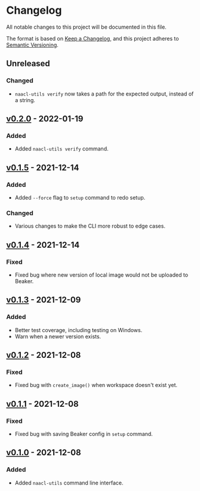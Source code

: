 # Changelog

All notable changes to this project will be documented in this file.

The format is based on [Keep a Changelog](https://keepachangelog.com/en/1.0.0/),
and this project adheres to [Semantic Versioning](https://semver.org/spec/v2.0.0.html).

## Unreleased

### Changed

- `naacl-utils verify` now takes a path for the expected output, instead of a string.

## [v0.2.0](https://github.com/naacl2022-reproducibility-track/naacl-utils/releases/tag/v0.2.0) - 2022-01-19

### Added

- Added `naacl-utils verify` command.

## [v0.1.5](https://github.com/naacl2022-reproducibility-track/naacl-utils/releases/tag/v0.1.5) - 2021-12-14

### Added

- Added `--force` flag to `setup` command to redo setup.

### Changed

- Various changes to make the CLI more robust to edge cases.

## [v0.1.4](https://github.com/naacl2022-reproducibility-track/naacl-utils/releases/tag/v0.1.4) - 2021-12-14

### Fixed

- Fixed bug where new version of local image would not be uploaded to Beaker.

## [v0.1.3](https://github.com/naacl2022-reproducibility-track/naacl-utils/releases/tag/v0.1.3) - 2021-12-09

### Added

- Better test coverage, including testing on Windows.
- Warn when a newer version exists.

## [v0.1.2](https://github.com/naacl2022-reproducibility-track/naacl-utils/releases/tag/v0.1.2) - 2021-12-08

### Fixed

- Fixed bug with `create_image()` when workspace doesn't exist yet.

## [v0.1.1](https://github.com/naacl2022-reproducibility-track/naacl-utils/releases/tag/v0.1.1) - 2021-12-08

### Fixed

- Fixed bug with saving Beaker config in `setup` command.

## [v0.1.0](https://github.com/naacl2022-reproducibility-track/naacl-utils/releases/tag/v0.1.0) - 2021-12-08

### Added

- Added `naacl-utils` command line interface.

